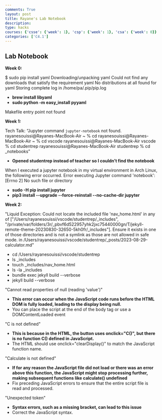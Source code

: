 ```yaml
---
comments: True
layout: post
title: Rayane's Lab Notebook
description: 
type: hacks
courses: {'csse': {'week': 1}, 'csp': {'week': 1}, 'csa': {'week': 0}}
categories: ['C4.1']
---
```


## Lab Notebook

**Week 0:**

$ sudo pip install yaml
Downloading/unpacking yaml
Could not find any downloads that satisfy the requirement yaml
No distributions at all found for yaml
Storing complete log in /home/pa/.pip/pip.log

- **brew install libyaml**
- **sudo python -m easy_install pyyaml**

Makefile entry point not found

**Week 1:** 

Tech Talk: 
“Jupyter command `jupyter-notebook` not found.
rayanesouissi@Rayanes-MacBook-Air ~ % cd
rayanesouissi@Rayanes-MacBook-Air ~ % cd vscode
rayanesouissi@Rayanes-MacBook-Air vscode % cd studentrep
rayanesouissi@Rayanes-MacBook-Air studentrep % cd _notebooks”

- **Opened studentrep instead of teacher so I couldn’t find the notebook**

When I executed a jupyter notebook in my virtual environment in Arch Linux, the following error occurred. Error executing Jupyter command 'notebook': [Errno 2] No such file or directory

- **sudo -H pip install jupyter**
- **pip3 install --upgrade --force-reinstall --no-cache-dir jupyter**

**Week 2:**

"Liquid Exception: Could not locate the included file 'nav_home.html' in any of ["/Users/rayanesouissi/vscode/studentrep/_includes", "/private/var/folders/3r/_pbvf6d522957yhk2jxc75440000gn/T/jekyll-remote-theme-20230830-32650-5kh0fr/_includes"]. Ensure it exists in one of those directories and is not a symlink as those are not allowed in safe mode. in /Users/rayanesouissi/vscode/studentrep/_posts/2023-08-29-calculator.md"

- cd /Users/rayanesouissi/vscode/studentrep
- ls _includes
- touch _includes/nav_home.html
- ls -la _includes
- bundle exec jekyll build --verbose
- jekyll build --verbose


"Cannot read properties of null (reading 'value')"
- **This error can occur when the JavaScript code runs before the HTML DOM is fully loaded, leading to the display being null.**
- You can place the script at the end of the body tag or use a DOMContentLoaded event

"C is not defined"
- **This is because in the HTML, the button uses onclick="C()", but there is no function C() defined in JavaScript.**
- The HTML should use onclick="clearDisplay()" to match the JavaScript function name.

"Calculate is not defined"
- **If for any reason the JavaScript file did not load or there was an error above this function, the JavaScript might stop processing further, making subsequent functions like calculate() undefined**
- Fix preceding JavaScript errors to ensure that the entire script file is read and processed.

"Unexpected token"
- **Syntax errors, such as a missing bracket, can lead to this issue**
- Correct the JavaScript syntax.


